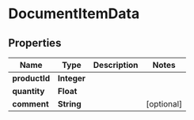 

# DocumentItemData


## Properties

| Name | Type | Description | Notes |
|------------ | ------------- | ------------- | -------------|
|**productId** | **Integer** |  |  |
|**quantity** | **Float** |  |  |
|**comment** | **String** |  |  [optional] |



